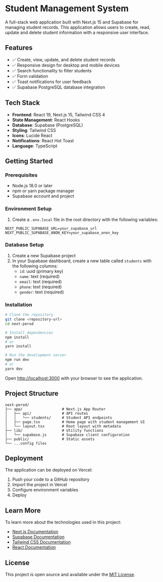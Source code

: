 # Student Management System

A full-stack web application built with Next.js 15 and Supabase for managing student records. This application allows users to create, read, update and delete student information with a responsive user interface.

## Features

- ✅ Create, view, update, and delete student records
- ✅ Responsive design for desktop and mobile devices
- ✅ Search functionality to filter students
- ✅ Form validation
- ✅ Toast notifications for user feedback
- ✅ Supabase PostgreSQL database integration

## Tech Stack

- **Frontend**: React 19, Next.js 15, Tailwind CSS 4
- **State Management**: React Hooks
- **Database**: Supabase (PostgreSQL)
- **Styling**: Tailwind CSS
- **Icons**: Lucide React
- **Notifications**: React Hot Toast
- **Language**: TypeScript

## Getting Started

### Prerequisites

- Node.js 18.0 or later
- npm or yarn package manager
- Supabase account and project

### Environment Setup

1. Create a `.env.local` file in the root directory with the following variables:

```
NEXT_PUBLIC_SUPABASE_URL=your_supabase_url
NEXT_PUBLIC_SUPABASE_ANON_KEY=your_supabase_anon_key
```

### Database Setup

1. Create a new Supabase project
2. In your Supabase dashboard, create a new table called `students` with the following columns:
   - `id`: uuid (primary key)
   - `name`: text (required)
   - `email`: text (required)
   - `phone`: text (required)
   - `gender`: text (required)

### Installation

```bash
# Clone the repository
git clone <repository-url>
cd next-perod

# Install dependencies
npm install
# or
yarn install

# Run the development server
npm run dev
# or
yarn dev
```

Open [http://localhost:3000](http://localhost:3000) with your browser to see the application.

## Project Structure

```
next-perod/
├── app/                  # Next.js App Router
│   ├── api/              # API routes
│   │   └── students/     # Student API endpoints
│   ├── page.tsx          # Home page with student management UI
│   └── layout.tsx        # Root layout with metadata
├── lib/                  # Utility functions
│   └── supabase.js       # Supabase client configuration
├── public/               # Static assets
└── ...config files
```

## Deployment

The application can be deployed on Vercel:

1. Push your code to a GitHub repository
2. Import the project in Vercel
3. Configure environment variables
4. Deploy

## Learn More

To learn more about the technologies used in this project:

- [Next.js Documentation](https://nextjs.org/docs)
- [Supabase Documentation](https://supabase.io/docs)
- [Tailwind CSS Documentation](https://tailwindcss.com/docs)
- [React Documentation](https://react.dev)

## License

This project is open source and available under the [MIT License](LICENSE).
